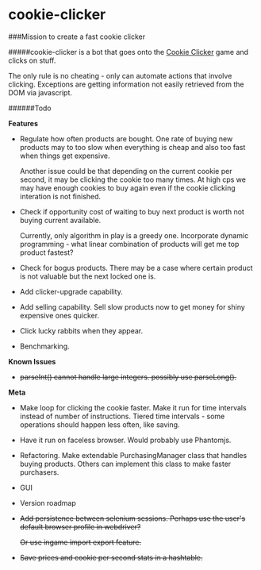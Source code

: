 cookie-clicker
==============

###Mission to create a fast cookie clicker

#####cookie-clicker is a bot that goes onto the <a href="http://orteil.dashnet.org/cookieclicker/">Cookie Clicker</a> game and clicks on stuff.

The only rule is no cheating - only can automate actions that involve clicking. Exceptions are getting information not easily retrieved from the DOM via javascript.

######Todo

<b>Features</b>
- Regulate how often products are bought. One rate of buying new products may to too slow when everything is cheap and also too fast when things get expensive.
	
	Another issue could be that depending on the current cookie per second, it may be clicking the cookie too many times. At high cps we may have enough cookies to buy again even if the cookie clicking interation is not finished.
- Check if opportunity cost of waiting to buy next product is worth not buying current available.

	Currently, only algorithm in play is a greedy one. Incorporate dynamic programming - what linear combination of products will get me top product fastest?
- Check for bogus products. There may be a case where certain product is not valuable but the next locked one is. 
- Add clicker-upgrade capability.
- Add selling capability. Sell slow products now to get money for shiny expensive ones quicker.
- Click lucky rabbits when they appear.
- Benchmarking.

<b>Known Issues</b>
- ~~parseInt() cannot handle large integers. possibly use parseLong().~~

<b>Meta</b>
- Make loop for clicking the cookie faster. Make it run for time intervals instead of number of instructions. Tiered time intervals - some operations should happen less often, like saving.
- Have it run on faceless browser. Would probably use Phantomjs.
- Refactoring. Make extendable PurchasingManager class that handles buying products. Others can implement this class to make faster purchasers.
- GUI
- Version roadmap
- ~~Add persistence between selenium sessions. Perhaps use the user's default browser profile in webdriver?~~
	
	~~Or use ingame import export feature.~~
- ~~Save prices and cookie per second stats in a hashtable.~~